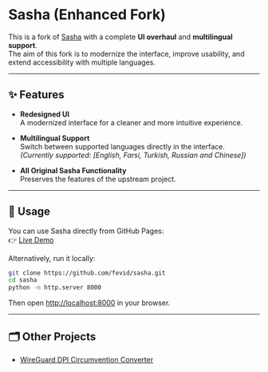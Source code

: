 # Sasha (Enhanced Fork)

This is a fork of [Sasha](https://github.com/tunmerreclop/sasha) with a complete **UI overhaul** and **multilingual support**.  
The aim of this fork is to modernize the interface, improve usability, and extend accessibility with multiple languages.

---

## ✨ Features

- **Redesigned UI**  
  A modernized interface for a cleaner and more intuitive experience.

- **Multilingual Support**  
  Switch between supported languages directly in the interface.  
  _(Currently supported: [English, Farsi, Turkish, Russian and Chinese])_

- **All Original Sasha Functionality**  
  Preserves the features of the upstream project.

---

## 🚀 Usage

You can use Sasha directly from GitHub Pages:  
👉 [Live Demo](https://fevid.github.io/sasha)

Alternatively, run it locally:

```bash
git clone https://github.com/fevid/sasha.git
cd sasha
python -m http.server 8000
```

Then open [http://localhost:8000](http://localhost:8000) in your browser.

---


## 🗂 Other Projects

- [WireGuard DPI Circumvention Converter](https://github.com/fevid/wireguard-dpi-circumvention-converter])
